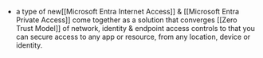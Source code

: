 -  a type of new[[Microsoft Entra Internet Access]] & [[Microsoft Entra Private Access]] come together as a solution that converges [[Zero Trust Model]] of network, identity & endpoint access controls to that you can secure access to any app or resource, from any location, device or identity. 